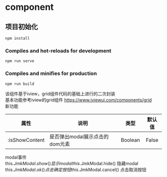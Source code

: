 # component

## 项目初始化
```
npm install
```

### Compiles and hot-reloads for development
```
npm run serve
```

### Compiles and minifies for production
```
npm run build
```
该组件基于iview，grid组件代码的基础上进行的二次封装   
基本功能参考iview的grid组件 https://www.iviewui.com/components/grid   
新功能  

|      属性      |        说明       |  类型   | 默认值 |
| :------------: | ------------------------------ | :-----: | :----: |
| :isShowContent | 是否弹出modal展示点击的dom元素 | Boolean | False  |

modal事件  
this.$JmkModal.show()    显示modal  
this.$JmkModal.hide()    隐藏modal  
this.$JmkModal.ok()      点击确定按钮  
this.$JmkModal.cancel()  点击取消按钮

